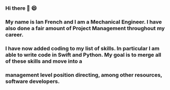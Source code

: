 ### Hi there 👋 😄
### My name is Ian French and I am a Mechanical Engineer. I have also done a fair amount of Project Management throughout my career.
### I have now added coding to my list of skills. In particular I am able to write code in Swift and Python. My goal is to merge all of these skills and move into a 
### management level position directing, among other resources, software developers. 

<!--
**IanFrench/IanFrench** is a ✨ _special_ ✨ repository because its `README.md` (this file) appears on your GitHub profile.

Here are some ideas to get you started:

- 🔭 I’m currently working on ...
- 🌱 I’m currently learning ...
- 👯 I’m looking to collaborate on ...
- 🤔 I’m looking for help with ...
- 💬 Ask me about ...
- 📫 How to reach me: ...
- 😄 Pronouns: ...
- ⚡ Fun fact: ...
-->
